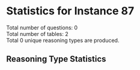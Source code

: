 # Statistics for Instance 87<br/>
Total number of questions: 0<br/>
Total number of tables: 2<br/>
Total 0 unique reasoning types are produced.<br/>
## Reasoning Type Statistics<br/>
